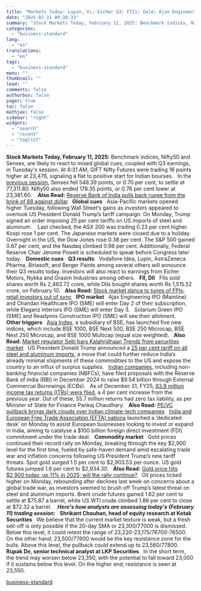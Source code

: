 ```yaml
---
title: "Markets Today: Lupin, Vi, Eicher Q3; FIIs; Gold; Ajax Engineering IPO Day 2"
date: "2025-02-11 09:30:33"
summary: "Stock Markets Today, February 11, 2025: Benchmark indices, Nifty50 and Sensex, are likely to react to mixed global cues, coupled with Q3 earnings, in Tuesday's session. At 6:31 AM, GIFT Nifty Futures were trading 16 points higher at 23,476, signaling a flat to positive start for Indian bourses. In the..."
categories:
  - "business-standard"
lang:
  - "en"
translations:
  - "en"
tags:
  - "business-standard"
menu: ""
thumbnail: ""
lead: ""
comments: false
authorbox: false
pager: true
toc: false
mathjax: false
sidebar: "right"
widgets:
  - "search"
  - "recent"
  - "taglist"
---
```


**Stock Markets Today, February 11, 2025:** Benchmark indices, Nifty50 and Sensex, are likely to react to mixed global cues, coupled with Q3 earnings, in Tuesday's session. At 6:31 AM, GIFT Nifty Futures were trading 16 points higher at 23,476, signaling a flat to positive start for Indian bourses.
 
In the [previous session](https://www.business-standard.com/markets/news/stock-markets-decline-as-donald-trump-fires-fresh-trade-salvo-125021001192_1.html), Sensex fell 548.39 points, or 0.70 per cent, to settle at 77,311.80. Nifty50 also ended 178.35 points, or 0.76 per cent lower at 23,381.60. 
 
**Also Read:** [Reserve Bank of India pulls back rupee from the brink of 88 against dollar](https://www.business-standard.com/finance/news/rbi-pulls-back-rupee-from-brink-of-88-per-dollar-125021001242_1.html)
 
**Global cues**
 
Asia-Pacific markets opened higher Tuesday, following Wall Street’s gains as investors appeared to overlook US President Donald Trump’s tariff campaign. On Monday, Trump signed an order imposing 25 per cent tariffs on US imports of steel and aluminum. 
 
Last checked, the ASX 200 was trading 0.23 per cent higher. Kospi rose 1 per cent. The Japanese markets were closed due to a holiday.
 
Overnight in the US, the Dow Jones rose 0.38 per cent. The S&P 500 gained 0.67 per cent, and the Nasdaq climbed 0.98 per cent. Additionally, Federal Reserve Chair Jerome Powell is scheduled to speak before Congress later today.
 
**Domestic cues**
 
**Q3 results**
 
Vodafone Idea, Lupin, AstraZeneca Pharma, Birlasoft, and Berger Paints among several others will announce their Q3 results today. Investors will also react to earnings from Eicher Motors, Nykka and Grasim Industries among others.
 
**FII, DII**
 
FIIs sold shares worth Rs 2,463.72 crore, while DIIs bought shares worth Rs 1,515.52 crore, on February 10.
 
**Also Read:** [Stock market dance to tunes of FPIs; retail investors out of sync](https://www.business-standard.com/markets/news/stock-market-dance-to-tunes-of-fpis-retail-investors-out-of-sync-125021001177_1.html)
 
**IPO market**
 
Ajax Engineering IPO (Mainline) and Chandan Healthcare IPO (SME) will enter Day 2 of their subscription, while Eleganz Interiors IPO (SME) will enter Day 3.
 
Solarium Green IPO (SME) and Readymix Construction IPO (SME) will see their allotment.
 
**Other triggers**
 
[Asia Index](https://www.business-standard.com/markets/news/bse-subsidiary-unveils-five-new-indices-ajax-engineering-ipo-booked-20-125021001485_1.html), a subsidiary of BSE, has launched five new indices, which include BSE 1000, BSE Next 500, BSE 250 Microcap, BSE Next 250 Microcap, and BSE 1000 Multicap (equal size weighted).
 
**Also Read:** [Market regulator Sebi bars Kalahridhaan Trendz from securities market](https://www.business-standard.com/companies/news/market-regulator-sebi-bars-another-sme-alleges-misleading-disclosures-125021001205_1.html)
 
US President Donald Trump announced a [25 per cent tariff on all steel and aluminum imports](https://www.business-standard.com/economy/news/donald-trump-s-metal-tariffs-put-india-exports-at-risk-spark-glut-fears-125021001220_1.html), a move that could further reduce India’s already minimal shipments of these commodities to the US and expose the country to an influx of surplus supplies.
 
[Indian companies](https://www.business-standard.com/finance/news/indian-companies-filed-ecb-intent-worth-9-54-billion-in-december-2024-125021001379_1.html), including non-banking financial companies (NBFCs), have filed proposals with the Reserve Bank of India (RBI) in December 2024 to raise $9.54 billion through External Commercial Borrowings (ECBs).
 
As of December 31, FY25, [83.9 million income tax returns (ITRs) were filed](https://www.business-standard.com/economy/news/i-t-return-filings-rise-nearly-4-to-83-9-million-in-fy25-govt-data-125021001339_1.html), a 4 per cent increase from the previous year. Out of these, 55.7 million returns had zero tax liability, as per Minister of State for Finance Pankaj Chaudhary.
 
**Also Read:** [PE/VC pullback brings dark clouds over Indian climate-tech companies](https://www.business-standard.com/companies/news/pe-vc-pullback-brings-dark-clouds-over-indian-climate-tech-companies-125021001189_1.html)
 
[India and European Free Trade Association (EFTA) nations](https://www.business-standard.com/economy/news/fdi-with-efta-can-catalyse-500-billion-investment-says-piyush-goyal-125021001181_1.html) launched a ‘dedicated desk’ on Monday to assist European businesses looking to invest or expand in India, aiming to catalyse a $100 billion foreign direct investment (FDI) commitment under the trade deal.
 
**Commodity market**
 
Gold prices continued their record rally on Monday, breaking through the key $2,900 level for the first time, fueled by safe-haven demand amid escalating trade war and inflation concerns following US President Trump’s new tariff threats. Spot gold surged 1.5 per cent to $2,903.53 per ounce. US gold futures jumped 1.6 per cent to $2,934.30.
 
**Also Read:** [Gold price hits $2,900 today, up 11% in 2025; will the rally continue?](https://www.business-standard.com/markets/news/gold-price-today-hit-2900-up-11-in-2025-will-it-continue-to-rise-125021000826_1.html)
 
Oil prices ticked higher on Monday, rebounding after declines last week on concerns about a global trade war, as investors seemed to brush off Trump’s latest threat on steel and aluminum imports. Brent crude futures gained 1.62 per cent to settle at $75.87 a barrel, while US WTI crude climbed 1.86 per cent to close at $72.32 a barrel. 
 
***Here's how analysts are assessing today's (February 11) trading session:***
 
**Shrikant Chouhan, head of equity research at Kotak Securities**
  We believe that the current market texture is weak, but a fresh sell-off is only possible if the 20-day SMA or 23,300/77000 is dismissed. Below this level, it could retest the range of 23,220-23,175/76700-76500. On the other hand, 23,500/77600 would be the key resistance zone for the bulls. Above this level, the pullback could extend up to 23,560/77800.
 
**Rupak De, senior technical analyst at LKP Securities**
 
In the short term, the trend may worsen below 23,350, with the potential to fall toward 23,000 if it sustains below this level. On the higher end, resistance is seen at 23,550.

[business-standard](https://www.business-standard.com/markets/news/markets-today-lupin-vi-eicher-q3-fiis-gold-ajax-engineering-ipo-day-3-125021100097_1.html)
